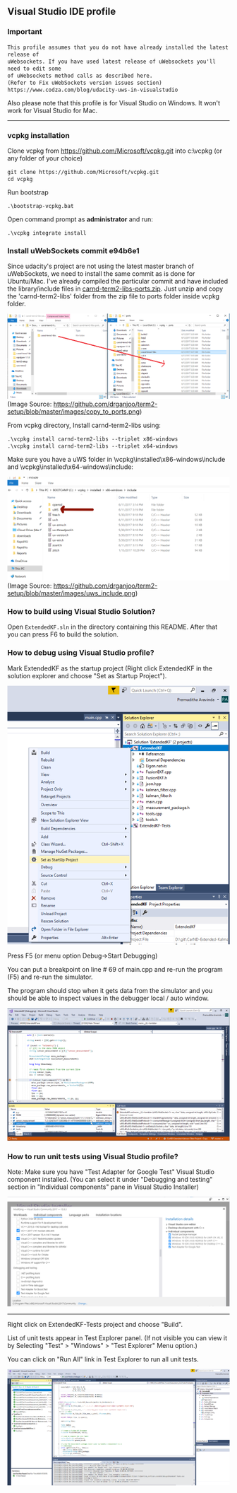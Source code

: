 ## Visual Studio IDE profile

### Important

```
This profile assumes that you do not have already installed the latest release of 
uWebsockets. If you have used latest release of uWebsockets you'll need to edit some 
of uWebsockets method calls as described here.
(Refer to Fix uWebSockets version issues section)
https://www.codza.com/blog/udacity-uws-in-visualstudio
```

Also please note that this profile is for Visual Studio on Windows. It won't work for Visual Studio for Mac.

---

[//]: # (Image References)
[copy_to_ports]: ./images/copy_to_ports.png
[uws_include]: ./images/uws_include.png
[startup]: ./images/startup.png
[debug]: ./images/debug.png
[unit_tests]: ./images/unit_tests.png
[test_adapter]: ./images/test_adapter.png

### vcpkg installation

Clone vcpkg from https://github.com/Microsoft/vcpkg.git into c:\vcpkg (or any folder of your choice)

```
git clone https://github.com/Microsoft/vcpkg.git
cd vcpkg
```

Run bootstrap

```
.\bootstrap-vcpkg.bat
```

Open command prompt as **administrator** and run:

```
.\vcpkg integrate install
```

### Install uWebSockets commit e94b6e1

Since udacity's project are not using the latest master branch of uWebSockets, we need to install the same commit as is done for Ubuntu/Mac. I've already compiled the particular commit and have included the library/include files in [carnd-term2-libs-ports.zip](https://raw.githubusercontent.com/drganjoo/term2-setup/master/carnd-term2-libs-ports.zip). Just unzip and copy the 'carnd-term2-libs' folder from the zip file to ports folder inside vcpkg folder.

![copy_to_ports]
(Image Source: https://github.com/drganjoo/term2-setup/blob/master/images/copy_to_ports.png)

From vcpkg directory, Install carnd-term2-libs using:

```
.\vcpkg install carnd-term2-libs --triplet x86-windows
.\vcpkg install carnd-term2-libs --triplet x64-windows
```

Make sure you have a uWS folder in \vcpkg\installed\x86-windows\include and \vcpkg\installed\x64-windows\include:

![uws_include]
(Image Source: https://github.com/drganjoo/term2-setup/blob/master/images/uws_include.png)

### How to build using Visual Studio Solution?

Open `ExtendedKF.sln` in the directory containing this README. After that you can press F6 to build the solution.

### How to debug using Visual Studio profile?

Mark ExtendedKF as the startup project (Right click ExtendedKF in the solution explorer and choose "Set as Startup Project").

![startup]

Press F5 (or menu option Debug->Start Debugging)

You can put a breakpoint on line # 69 of main.cpp and re-run the program (F5) and re-run the simulator.

The program should stop when it gets data from the simulator and you should be able to inspect values in the debugger local / auto window.

![debug]

### How to run unit tests using Visual Studio profile?

Note: Make sure you have "Test Adapter for Google Test" Visual Studio component installed. (You can select it under "Debugging and testing" section in "Individual components" pane in Visual Studio Installer)

![test_adapter]

---

Right click on ExtendedKF-Tests project and choose "Build".

List of unit tests appear in Test Explorer panel. (If not visible you can view it by Selecting "Test" > "Windows" > "Test Explorer" Menu option.)

You can click on "Run All" link in Test Explorer to run all unit tests.

![unit_tests]
